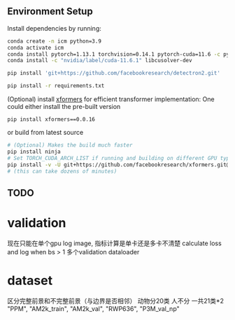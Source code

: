 ## Environment Setup

Install dependencies by running:

```bash
conda create -n icm python=3.9
conda activate icm
conda install pytorch=1.13.1 torchvision=0.14.1 pytorch-cuda=11.6 -c pytorch -c nvidia
conda install -c "nvidia/label/cuda-11.6.1" libcusolver-dev

pip install 'git+https://github.com/facebookresearch/detectron2.git'

pip install -r requirements.txt
```

(Optional) install [xformers](https://github.com/facebookresearch/xformers) for efficient transformer implementation:
One could either install the pre-built version

```
pip install xformers==0.0.16
```

or build from latest source 

```bash
# (Optional) Makes the build much faster
pip install ninja
# Set TORCH_CUDA_ARCH_LIST if running and building on different GPU types
pip install -v -U git+https://github.com/facebookresearch/xformers.git@main#egg=xformers
# (this can take dozens of minutes)
```

## TODO

# validation
现在只能在单个gpu log image, 指标计算是单卡还是多卡不清楚
calculate loss and log when bs > 1
多个validation dataloader

# dataset
区分完整前景和不完整前景（与边界是否相邻）
动物分20类 人不分
一共21类*2
"PPM", "AM2k_train", "AM2k_val", "RWP636", "P3M_val_np"